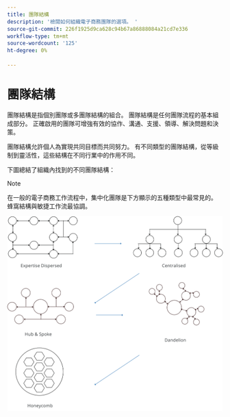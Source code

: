```yaml
---
title: 團隊結構
description: '檢閱如何組織電子商務團隊的選項。 '
source-git-commit: 226f1925d9ca628c94b67a86888084a21cd7e336
workflow-type: tm+mt
source-wordcount: '125'
ht-degree: 0%

---
```



# 團隊結構

團隊結構是指個別團隊或多團隊結構的組合。 團隊結構是任何團隊流程的基本組成部分。 正確啟用的團隊可增強有效的協作、溝通、支援、領導、解決問題和決策。

團隊結構允許個人為實現共同目標而共同努力。 有不同類型的團隊結構，從等級制到靈活性，這些結構在不同行業中的作用不同。

下圖總結了組織內找到的不同團隊結構：

>[!NOTE]
>
>在一般的電子商務工作流程中，集中化團隊是下方顯示的五種類型中最常見的。 蜂窩結構與敏捷工作流最協調。

![團隊結構圖](../../assets/playbooks/team-structure.png)
